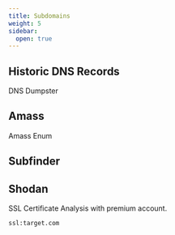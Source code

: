 ```yaml
---
title: Subdomains
weight: 5
sidebar:
  open: true
---
```

## Historic DNS Records
DNS Dumpster

## Amass
Amass Enum

## Subfinder

## Shodan
SSL Certificate Analysis with premium account.
```
ssl:target.com
```
